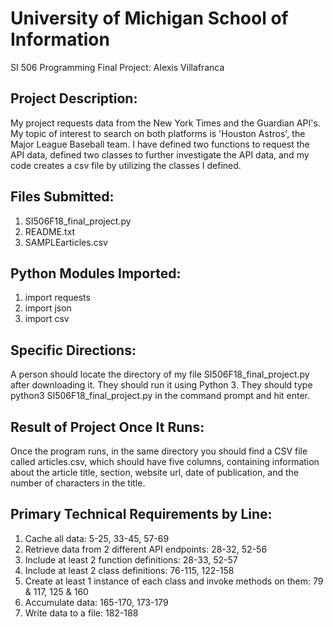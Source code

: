 # University of Michigan School of Information
SI 506 Programming Final Project: Alexis Villafranca

## Project Description:
My project requests data from the New York Times and the Guardian API's. My topic of interest to search on both platforms is 'Houston Astros', the Major League Baseball team. I have defined two functions to request the API data, defined two classes to further investigate the API data, and my code creates a csv file by utilizing the classes I defined.

## Files Submitted:
1. SI506F18_final_project.py
2. README.txt
3. SAMPLEarticles.csv

## Python Modules Imported:
1. import requests
2. import json
3. import csv

## Specific Directions:
A person should locate the directory of my file SI506F18_final_project.py after downloading it. They should run it using Python 3. They should type python3 SI506F18_final_project.py in the command prompt and hit enter.

## Result of Project Once It Runs:
Once the program runs, in the same directory you should find a CSV file called articles.csv, which should have five columns, containing information about the article title, section, website url, date of publication, and the number of characters in the title.

## Primary Technical Requirements by Line:
1. Cache all data: 5-25, 33-45, 57-69
2. Retrieve data from 2 different API endpoints: 28-32, 52-56
3. Include at least 2 function definitions: 28-33, 52-57
4. Include at least 2 class definitions: 76-115, 122-158
5. Create at least 1 instance of each class and invoke methods on them: 79 & 117, 125 & 160
6. Accumulate data: 165-170, 173-179
7. Write data to a file: 182-188
